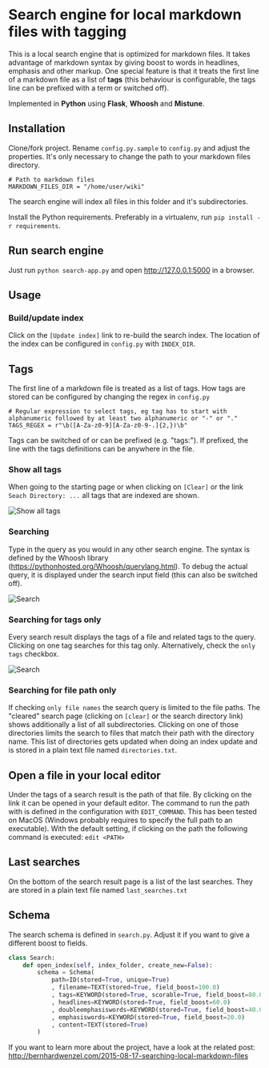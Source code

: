 # Search engine for local markdown files with tagging

This is a local search engine that is optimized for markdown files. It takes advantage of markdown syntax by giving boost to words in headlines, emphasis and other markup. One special feature is that it treats the first line of a markdown file as a list of **tags** (this behaviour is configurable, the tags line can be prefixed with a term or switched off).
  
Implemented in **Python** using **Flask**, **Whoosh** and **Mistune**.

## Installation

Clone/fork project. Rename `config.py.sample` to `config.py` and adjust the properties. It's only necessary to change the path to your markdown files directory.

    # Path to markdown files
    MARKDOWN_FILES_DIR = "/home/user/wiki"

The search engine will index all files in this folder and it's subdirectories. 

Install the Python requirements. Preferably in a virtualenv, run `pip install -r requirements`.

## Run search engine

Just run `python search-app.py` and open <http://127.0.0.1:5000> in a browser.

## Usage

### Build/update index

Click on the `[Update index]` link to re-build the search index. The location of the index can be configured in `config.py` with `INDEX_DIR`.

## Tags

The first line of a markdown file is treated as a list of tags. How tags are stored can be configured by changing the regex in `config.py`

    # Regular expression to select tags, eg tag has to start with alphanumeric followed by at least two alphanumeric or "-" or "."
    TAGS_REGEX = r"\b([A-Za-z0-9][A-Za-z0-9-.]{2,})\b"

Tags can be switched of or can be prefixed (e.g. "tags:"). If prefixed, the line with the tags definitions can be anywhere in the file.

### Show all tags

When going to the starting page or when clicking on `[Clear]` or the link `Seach Directory: ...` all tags that are indexed are shown.

![Show all tags](http://www.bernhardwenzel.com/assets/images/markdown-search/search-cleared.jpg)


### Searching

Type in the query as you would in any other search engine. The syntax is defined by the Whoosh library (<https://pythonhosted.org/Whoosh/querylang.html>). To debug the actual query, it is displayed under the search input field (this can also be switched off). 

![Search](http://www.bernhardwenzel.com/assets/images/markdown-search/search-result.jpg)

### Searching for tags only

Every search result displays the tags of a file and related tags to the query. Clicking on one tag searches for this tag only. Alternatively, check the `only tags` checkbox.

![Search](http://www.bernhardwenzel.com/assets/images/markdown-search/tags-search.jpg)

### Searching for file path only

If checking `only file names` the search query is limited to the file paths. The "cleared" search page (clicking on `[clear]` or the search directory link) shows additionally a list of all subdirectories. Clicking on one of those directories limits the search to files that match their path with the directory name. This list of directories gets updated when doing an index update and is stored in a plain text file named `directories.txt`.  

## Open a file in your local editor

Under the tags of a search result is the path of that file. By clicking on the link it can be opened in your default editor. The command to run the path with is defined in the configuration with `EDIT_COMMAND`. This has been tested on MacOS (Windows probably requires to specify the full path to an executable). With the default setting, if clicking on the path the following command is executed: `edit <PATH>`

## Last searches

On the bottom of the search result page is a list of the last searches. They are stored in a plain text file named `last_searches.txt`

## Schema

The search schema is defined in `search.py`. Adjust it if you want to give a different boost to fields.

```python search.py
class Search:
    def open_index(self, index_folder, create_new=False):
        schema = Schema(
            path=ID(stored=True, unique=True)
            , filename=TEXT(stored=True, field_boost=100.0)
            , tags=KEYWORD(stored=True, scorable=True, field_boost=80.0)
            , headlines=KEYWORD(stored=True, field_boost=60.0)
            , doubleemphasiswords=KEYWORD(stored=True, field_boost=40.0)
            , emphasiswords=KEYWORD(stored=True, field_boost=20.0)
            , content=TEXT(stored=True)
        )
```
  
If you want to learn more about the project, have a look at the related post: <http://bernhardwenzel.com/2015-08-17-searching-local-markdown-files>


